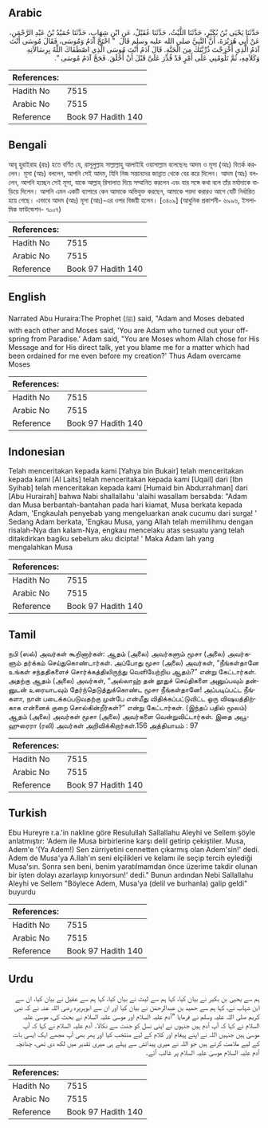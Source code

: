 ## Arabic


<div dir="rtl" lang="ar" style={{fontSize:'larger',backgroundColor:'#f8f9fa',padding:20}}>
حَدَّثَنَا يَحْيَى بْنُ بُكَيْرٍ، حَدَّثَنَا اللَّيْثُ، حَدَّثَنَا عُقَيْلٌ، عَنِ ابْنِ شِهَابٍ، حَدَّثَنَا حُمَيْدُ بْنُ عَبْدِ الرَّحْمَنِ، عَنْ أَبِي هُرَيْرَةَ، أَنَّ النَّبِيَّ صلى الله عليه وسلم قَالَ ‏ "‏ احْتَجَّ آدَمُ وَمُوسَى، فَقَالَ مُوسَى أَنْتَ آدَمُ الَّذِي أَخْرَجْتَ ذُرِّيَّتَكَ مِنَ الْجَنَّةِ‏.‏ قَالَ آدَمُ أَنْتَ مُوسَى الَّذِي اصْطَفَاكَ اللَّهُ بِرِسَالاَتِهِ وَكَلاَمِهِ، ثُمَّ تَلُومُنِي عَلَى أَمْرٍ قَدْ قُدِّرَ عَلَىَّ قَبْلَ أَنْ أُخْلَقَ‏.‏ فَحَجَّ آدَمُ مُوسَى ‏"‏‏.‏
</div>
<div style={{backgroundColor:'#f8f9fa',padding:20, marginBottom: 10}}><table> <thead> <tr> <th>References:</th> <th></th> </tr> </thead> <tbody><tr><td>Hadith No</td><td>7515</td></tr><tr><td>Arabic No</td><td>7515</td></tr><tr><td>Reference</td><td>Book 97 Hadith 140</td></tr></tbody></table></div>

## Bengali


<div dir="ltr" lang="bn" style={{fontSize:'larger',backgroundColor:'#f8f9fa',padding:20}}>
আবূ হুরাইরাহ (রাঃ) হতে বর্ণিত যে, রাসূলুল্লাহ সাল্লাল্লাহু আলাইহি ওয়াসাল্লাম বলেছেনঃ আদম ও মূসা (আঃ) বিতর্ক করলেন। মূসা (আঃ) বললেন, আপনি সেই আদম, যিনি নিজ সন্তানদের জান্নাত থেকে বের করে দিলেন। আদম (আঃ) বললেন, আপনি হচ্ছেন সেই মূসা, যাকে আল্লাহ্ রিসালাত দিয়ে সম্মানিত করলেন এবং যার সঙ্গে কথা বলে তাঁর মর্যাদাকে বাড়িয়ে দিলেন। আপনি এমন একটি ব্যাপারে কেন আমাকে অভিযুক্ত করছেন, আমাকে পয়দা করারও আগে যেটি নির্ধারিত হয়ে গেছে। এভাবে আদম (আঃ) মূসা (আঃ)-এর ওপর বিজয়ী হলেন। [৩৪০৯] (আধুনিক প্রকাশনী- ৬৯৯৬, ইসলামিক ফাউন্ডেশন- ৭০০৭)
</div>
<div style={{backgroundColor:'#f8f9fa',padding:20, marginBottom: 10}}><table> <thead> <tr> <th>References:</th> <th></th> </tr> </thead> <tbody><tr><td>Hadith No</td><td>7515</td></tr><tr><td>Arabic No</td><td>7515</td></tr><tr><td>Reference</td><td>Book 97 Hadith 140</td></tr></tbody></table></div>

## English


<div dir="ltr" lang="en" style={{fontSize:'larger',backgroundColor:'#f8f9fa',padding:20}}>
Narrated Abu Huraira:The Prophet (ﷺ) said, "Adam and Moses debated with each other and Moses said, 'You are Adam who turned out your offspring from Paradise.' Adam said, "You are Moses whom Allah chose for His Message and for His direct talk, yet you blame me for a matter which had been ordained for me even before my creation?' Thus Adam overcame Moses
</div>
<div style={{backgroundColor:'#f8f9fa',padding:20, marginBottom: 10}}><table> <thead> <tr> <th>References:</th> <th></th> </tr> </thead> <tbody><tr><td>Hadith No</td><td>7515</td></tr><tr><td>Arabic No</td><td>7515</td></tr><tr><td>Reference</td><td>Book 97 Hadith 140</td></tr></tbody></table></div>

## Indonesian


<div dir="ltr" lang="id" style={{fontSize:'larger',backgroundColor:'#f8f9fa',padding:20}}>
Telah menceritakan kepada kami [Yahya bin Bukair] telah menceritakan kepada kami [Al Laits] telah menceritakan kepada kami [Uqail] dari [Ibn Syihab] telah menceritakan kepada kami [Humaid bin Abdurrahman] dari [Abu Hurairah] bahwa Nabi shallallahu 'alaihi wasallam bersabda: "Adam dan Musa berbantah-bantahan pada hari kiamat, Musa berkata kepada Adam, 'Engkaulah penyebab yang mengeluarkan anak cucumu dari surga! ' Sedang Adam berkata, 'Engkau Musa, yang Allah telah memilihmu dengan risalah-Nya dan kalam-Nya, engkau mencelaku atas sesuatu yang telah ditakdirkan bagiku sebelum aku dicipta! ' Maka Adam lah yang mengalahkan Musa
</div>
<div style={{backgroundColor:'#f8f9fa',padding:20, marginBottom: 10}}><table> <thead> <tr> <th>References:</th> <th></th> </tr> </thead> <tbody><tr><td>Hadith No</td><td>7515</td></tr><tr><td>Arabic No</td><td>7515</td></tr><tr><td>Reference</td><td>Book 97 Hadith 140</td></tr></tbody></table></div>

## Tamil


<div dir="ltr" lang="ta" style={{fontSize:'larger',backgroundColor:'#f8f9fa',padding:20}}>
நபி (ஸல்) அவர்கள் கூறினார்கள்: ஆதம் (அலை) அவர்களும் மூசா (அலை) அவர்களும் தர்க்கம் செய்துகொண்டார்கள். அப்போது மூசா (அலை) அவர்கள், “நீங்கள்தானே உங்கள் சந்ததிகளைச் சொர்க்கத்திலிருந்து வெளியேற்றிய ஆதம்?” என்று கேட்டார்கள். அதற்கு ஆதம் (அலை) அவர்கள், “அல்லாஹ் தன் தூதுச் செய்திகளை அனுப்பவும் தன்னுடன் உரையாடவும் தேர்ந்தெடுத்துக்கொண்ட மூசா நீங்கள்தானே! அப்படிப்பட்ட நீங்களா, நான் படைக்கப்படுவதற்கு முன்பே என்மீது விதிக்கப்பட்டுவிட்ட ஒரு விஷயத்திற்காக என்னைக் குறை சொல்கின்றீர்கள்?” என்று கேட்டார்கள். (இந்தப் பதில் மூலம்) ஆதம் (அலை) அவர்கள் மூசா (அலை) அவர்களை வென்றுவிட்டார்கள். இதை அபூஹுரைரா (ரலி) அவர்கள் அறிவிக்கிறார்கள்.156 அத்தியாயம் : 97
</div>
<div style={{backgroundColor:'#f8f9fa',padding:20, marginBottom: 10}}><table> <thead> <tr> <th>References:</th> <th></th> </tr> </thead> <tbody><tr><td>Hadith No</td><td>7515</td></tr><tr><td>Arabic No</td><td>7515</td></tr><tr><td>Reference</td><td>Book 97 Hadith 140</td></tr></tbody></table></div>

## Turkish


<div dir="ltr" lang="tr" style={{fontSize:'larger',backgroundColor:'#f8f9fa',padding:20}}>
Ebu Hureyre r.a.'in nakline göre Resulullah Sallallahu Aleyhi ve Sellem şöyle anlatmıştır: 'Adem ile Musa birbirlerine karşı delil getirip çekiştiler. Musa, Adem'e '(Ya Adem!) Sen zürriyetini cennetten çıkarmış olan Adem'sin!' dedi. Adem de Musa'ya A.llah'ın seni elçilikleri ve kelamı ile seçip tercih eylediği Musa'sın. Sonra sen beni, benim yaratılmamdan önce üzerime takdir olunan bir işten dolayı azarlayıp kınıyorsun!' dedi." Bunun ardından Nebi Sallallahu Aleyhi ve Sellem "Böylece Adem, Musa'ya (delil ve burhanla) galip geldi" buyurdu
</div>
<div style={{backgroundColor:'#f8f9fa',padding:20, marginBottom: 10}}><table> <thead> <tr> <th>References:</th> <th></th> </tr> </thead> <tbody><tr><td>Hadith No</td><td>7515</td></tr><tr><td>Arabic No</td><td>7515</td></tr><tr><td>Reference</td><td>Book 97 Hadith 140</td></tr></tbody></table></div>

## Urdu


<div dir="rtl" lang="ur" style={{fontSize:'larger',backgroundColor:'#f8f9fa',padding:20}}>
ہم سے یحییٰ بن بکیر نے بیان کیا، کہا ہم سے لیث نے بیان کیا، کہا ہم سے عقیل نے بیان کیا، ان سے ابن شہاب نے، کہا ہم سے حمید بن عبدالرحمٰن نے بیان کیا اور ان سے ابوہریرہ رضی اللہ عنہ نے کہ نبی کریم صلی اللہ علیہ وسلم نے فرمایا ”آدم علیہ السلام اور موسیٰ علیہ السلام نے بحث کی، موسیٰ علیہ السلام نے کہا کہ آپ آدم ہیں جنہوں نے اپنی نسل کو جنت سے نکالا۔ آدم علیہ السلام نے کہا کہ آپ موسیٰ ہیں جنہیں اللہ نے اپنے پیغام اور کلام کے لیے منتخب کیا اور پھر بھی آپ مجھے ایک ایسی بات کے لیے ملامت کرتے ہیں جو اللہ نے میری پیدائش سے پہلے ہی میری تقدیر میں لکھ دی تھی، چنانچہ آدم علیہ السلام موسیٰ علیہ السلام پر غالب آئے۔
</div>
<div style={{backgroundColor:'#f8f9fa',padding:20, marginBottom: 10}}><table> <thead> <tr> <th>References:</th> <th></th> </tr> </thead> <tbody><tr><td>Hadith No</td><td>7515</td></tr><tr><td>Arabic No</td><td>7515</td></tr><tr><td>Reference</td><td>Book 97 Hadith 140</td></tr></tbody></table></div>